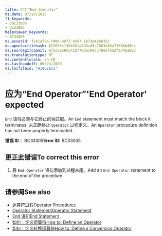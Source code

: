 ```yaml
---
title: 应为“End Operator”
ms.date: 07/20/2015
f1_keywords:
- vbc33005
- bc33005
helpviewer_keywords:
- BC33005
ms.assetid: f141a72a-f009-4df3-9b57-1b73e40683b2
ms.openlocfilehash: 622635c1364981a7d3c03c7683d68471584645bc
ms.sourcegitcommit: bf5c5850654187705bc94cc40ebfb62fe346ab02
ms.translationtype: MT
ms.contentlocale: zh-CN
ms.lasthandoff: 09/23/2020
ms.locfileid: "91062611"
---
```

# <a name="end-operator-expected"></a><span data-ttu-id="032a8-102">应为“End Operator”</span><span class="sxs-lookup"><span data-stu-id="032a8-102">'End Operator' expected</span></span>

<span data-ttu-id="032a8-103">`End` 语句必须与它终止的块匹配。</span><span class="sxs-lookup"><span data-stu-id="032a8-103">An `End` statement must match the block it terminates.</span></span> <span data-ttu-id="032a8-104">未正确终止 `Operator` 过程定义。</span><span class="sxs-lookup"><span data-stu-id="032a8-104">An `Operator` procedure definition has not been properly terminated.</span></span>  
  
 <span data-ttu-id="032a8-105">**错误 ID：** BC33005</span><span class="sxs-lookup"><span data-stu-id="032a8-105">**Error ID:** BC33005</span></span>  
  
## <a name="to-correct-this-error"></a><span data-ttu-id="032a8-106">更正此错误</span><span class="sxs-lookup"><span data-stu-id="032a8-106">To correct this error</span></span>  
  
1. <span data-ttu-id="032a8-107">将 `End Operator` 语句添加到过程末尾。</span><span class="sxs-lookup"><span data-stu-id="032a8-107">Add an `End Operator` statement to the end of the procedure.</span></span>  
  
## <a name="see-also"></a><span data-ttu-id="032a8-108">请参阅</span><span class="sxs-lookup"><span data-stu-id="032a8-108">See also</span></span>

- [<span data-ttu-id="032a8-109">运算符过程</span><span class="sxs-lookup"><span data-stu-id="032a8-109">Operator Procedures</span></span>](../programming-guide/language-features/procedures/operator-procedures.md)
- [<span data-ttu-id="032a8-110">Operator Statement</span><span class="sxs-lookup"><span data-stu-id="032a8-110">Operator Statement</span></span>](../language-reference/statements/operator-statement.md)
- [<span data-ttu-id="032a8-111">End 语句</span><span class="sxs-lookup"><span data-stu-id="032a8-111">End Statement</span></span>](../language-reference/statements/end-statement.md)
- [<span data-ttu-id="032a8-112">如何：定义运算符</span><span class="sxs-lookup"><span data-stu-id="032a8-112">How to: Define an Operator</span></span>](../programming-guide/language-features/procedures/how-to-define-an-operator.md)
- [<span data-ttu-id="032a8-113">如何：定义转换运算符</span><span class="sxs-lookup"><span data-stu-id="032a8-113">How to: Define a Conversion Operator</span></span>](../programming-guide/language-features/procedures/how-to-define-a-conversion-operator.md)
